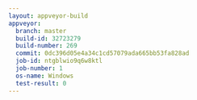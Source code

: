 ```yaml
---
layout: appveyor-build
appveyor:
  branch: master
  build-id: 32723279
  build-number: 269
  commit: 0dc396d05e4a34c1cd57079ada665bb53fa828ad
  job-id: ntgblwio9q6w8ktl
  job-number: 1
  os-name: Windows
  test-result: 0
---
```

